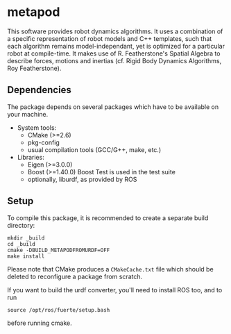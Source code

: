 metapod
========

This software provides robot dynamics algorithms.
It uses a combination of a specific representation of robot models and C++
templates, such that each algorithm remains model-independant, yet is optimized
for a particular robot at compile-time.
It makes use of R. Featherstone's Spatial Algebra to describe forces, motions
and inertias (cf. Rigid Body Dynamics Algorithms, Roy Featherstone).

Dependencies
------------

The package depends on several packages which have to be available on
your machine.

 - System tools:
   - CMake (>=2.6)
   - pkg-config
   - usual compilation tools (GCC/G++, make, etc.)
 - Libraries:
   - Eigen (>=3.0.0)
   - Boost (>=1.40.0)
     Boost Test is used in the test suite
   - optionally, liburdf, as provided by ROS

Setup
-----

To compile this package, it is recommended to create a separate build
directory:

    mkdir _build
    cd _build
    cmake -DBUILD_METAPODFROMURDF=OFF
    make install

Please note that CMake produces a `CMakeCache.txt` file which should
be deleted to reconfigure a package from scratch.

If you want to build the urdf converter, you'll need to install ROS too, and
to run

    source /opt/ros/fuerte/setup.bash

before running cmake.
